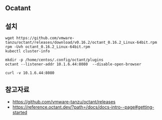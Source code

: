 ## Ocatant 

## 설치
```
wget https://github.com/vmware-tanzu/octant/releases/download/v0.16.2/octant_0.16.2_Linux-64bit.rpm
rpm -Uvh octant_0.16.2_Linux-64bit.rpm
kubectl cluster-info

mkdir -p /home/centos/.config/octant/plugins
octant --listener-addr 10.1.6.44:8080  --disable-open-browser

curl -v 10.1.6.44:8080
```

## 참고자료
- https://github.com/vmware-tanzu/octant/releases
- https://reference.octant.dev/?path=/docs/docs-intro--page#getting-started
